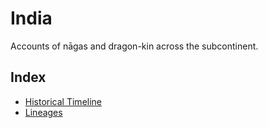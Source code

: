 # India

Accounts of nāgas and dragon-kin across the subcontinent.

## Index
- [Historical Timeline](Historical-Timeline/README.md)
- [Lineages](Lineages/README.md)
